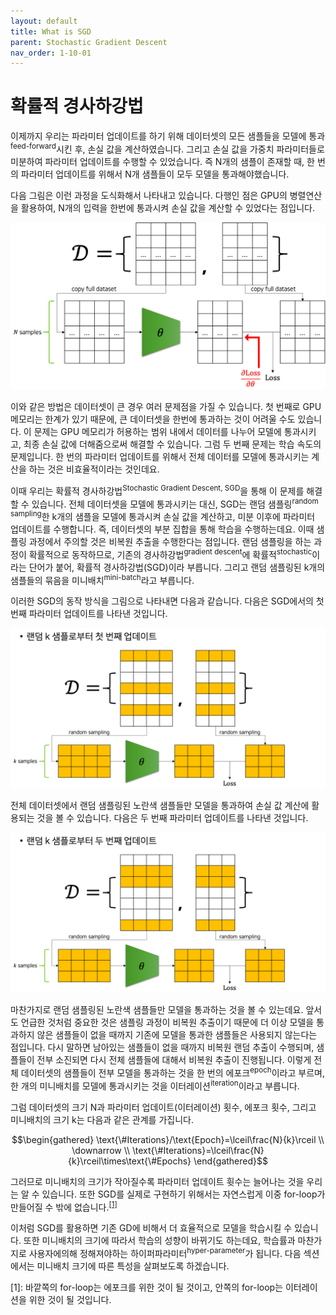 ```yaml
---
layout: default
title: What is SGD
parent: Stochastic Gradient Descent
nav_order: 1-10-01
---
```


# 확률적 경사하강법

이제까지 우리는 파라미터 업데이트를 하기 위해 데이터셋의 모든 샘플들을 모델에 통과<sup>feed-forward</sup>시킨 후, 손실 값을 계산하였습니다.
그리고 손실 값을 가중치 파라미터들로 미분하여 파라미터 업데이트를 수행할 수 있었습니다.
즉 N개의 샘플이 존재할 때, 한 번의 파라미터 업데이트를 위해서 N개 샘플들이 모두 모델을 통과해야했습니다.

다음 그림은 이런 과정을 도식화해서 나타내고 있습니다.
다행인 점은 GPU의 병렬연산을 활용하여, N개의 입력을 한번에 통과시켜 손실 값을 계산할 수 있었다는 점입니다.

![](../../assets/images/1-10/01-full_gd.png)

이와 같은 방법은 데이터셋이 큰 경우 여러 문제점을 가질 수 있습니다.
첫 번째로 GPU 메모리는 한계가 있기 때문에, 큰 데이터셋을 한번에 통과하는 것이 어려울 수도 있습니다.
이 문제는 GPU 메모리가 허용하는 범위 내에서 데이터를 나누어 모델에 통과시키고, 최종 손실 값에 더해줌으로써 해결할 수 있습니다.
그럼 두 번째 문제는 학습 속도의 문제입니다.
한 번의 파라미터 업데이트를 위해서 전체 데이터를 모델에 통과시키는 계산을 하는 것은 비효율적이라는 것인데요.

이때 우리는 확률적 경사하강법<sup>Stochastic Gradient Descent, SGD</sup>을 통해 이 문제를 해결할 수 있습니다.
전체 데이터셋을 모델에 통과시키는 대신, SGD는 랜덤 샘플링<sup>random sampling</sup>한 k개의 샘플을 모델에 통과시켜 손실 값을 계산하고, 미분 이후에 파라미터 업데이트를 수행합니다.
즉, 데이터셋의 부분 집합을 통해 학습을 수행하는데요.
이때 샘플링 과정에서 주의할 것은 비복원 추출을 수행한다는 점입니다.
랜덤 샘플링을 하는 과정이 확률적으로 동작하므로, 기존의 경사하강법<sup>gradient descent</sup>에 확률적<sup>stochastic</sup>이라는 단어가 붙어, 확률적 경사하강법(SGD)이라 부릅니다.
그리고 랜덤 샘플링된 k개의 샘플들의 묶음을 미니배치<sup>mini-batch</sup>라고 부릅니다.

이러한 SGD의 동작 방식을 그림으로 나타내면 다음과 같습니다.
다음은 SGD에서의 첫 번째 파라미터 업데이트를 나타낸 것입니다.

![](../../assets/images/1-10/01-1st_minibatch.png)

전체 데이터셋에서 랜덤 샘플링된 노란색 샘플들만 모델을 통과하여 손실 값 계산에 활용되는 것을 볼 수 있습니다.
다음은 두 번째 파라미터 업데이트를 나타낸 것입니다.

![](../../assets/images/1-10/01-2nd_minibatch.png)

마찬가지로 랜덤 샘플링된 노란색 샘플들만 모델을 통과하는 것을 볼 수 있는데요.
앞서도 언급한 것처럼 중요한 것은 샘플링 과정이 비복원 추출이기 때문에 더 이상 모델을 통과하지 않은 샘플들이 없을 때까지 기존에 모델을 통과한 샘플들은 사용되지 않는다는 점입니다.
다시 말하면 남아있는 샘플들이 없을 때까지 비복원 랜덤 추출이 수행되며, 샘플들이 전부 소진되면 다시 전체 샘플들에 대해서 비복원 추출이 진행됩니다.
이렇게 전체 데이터셋의 샘플들이 전부 모델을 통과하는 것을 한 번의 에포크<sup>epoch</sup>이라고 부르며, 한 개의 미니배치를 모델에 통과시키는 것을 이터레이션<sup>iteration</sup>이라고 부릅니다.

그럼 데이터셋의 크기 N과 파라미터 업데이트(이터레이션) 횟수, 에포크 횟수, 그리고 미니배치의 크기 k는 다음과 같은 관계를 가집니다.

$$\begin{gathered}
\text{\#Iterations}/\text{Epoch}=\lceil\frac{N}{k}\rceil \\
\downarrow \\
\text{\#Iterations}=\lceil\frac{N}{k}\rceil\times\text{\#Epochs}
\end{gathered}$$

그러므로 미니배치의 크기가 작아질수록 파라미터 업데이트 휫수는 늘어나는 것을 우리는 알 수 있습니다.
또한 SGD를 실제로 구현하기 위해서는 자연스럽게 이중 for-loop가 만들어질 수 밖에 없습니다.<sup>[[1]](#footnote_1)</sup>

이처럼 SGD를 활용하면 기존 GD에 비해서 더 효율적으로 모델을 학습시킬 수 있습니다.
또한 미니배치의 크기에 따라서 학습의 성향이 바뀌기도 하는데요, 학습률과 마찬가지로 사용자에의해 정해져야하는 하이퍼파라미터<sup>hyper-parameter</sup>가 됩니다.
다음 섹션에서는 미니배치 크기에 따른 특성을 살펴보도록 하겠습니다.

<a name="footnote_1">[1]</a>: 바깥쪽의 for-loop는 에포크를 위한 것이 될 것이고, 안쪽의 for-loop는 이터레이션을 위한 것이 될 것입니다.
